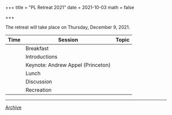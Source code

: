 +++
title = "PL Retreat 2021"
date = 2021-10-03
math = false

+++

The retreat will take place on Thursday, December 9, 2021.


| Time | Session                                | Topic |
|------|----------------------------------------|-------|
|      | Breakfast                              |       |
|      | Introductions                          |       |
|      | Keynote: Andrew Appel (Princeton)      |       |
|      | Lunch                                  |       |
|      | Discussion                             |       |
|      | Recreation                             |       |

---

[Archive](../)
